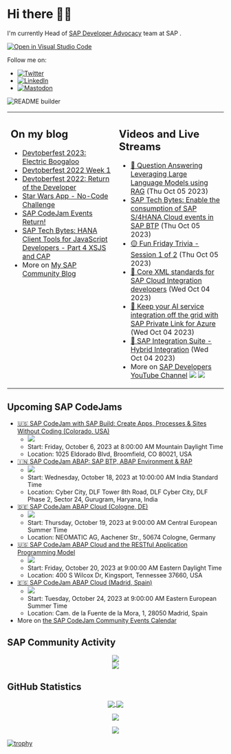 
# Hi there 👋🏼

I'm currently Head of [SAP Developer Advocacy](https://developers.sap.com/developer-advocates.html) team at SAP .

[![Open in Visual Studio Code](https://img.shields.io/badge/Made%20for-VSCode-1f425f.svg)](https://github.dev/jung-thomas/jung-thomas)

Follow me on:
- <a href="https://twitter.com/thomas_jung"><img alt="Twitter" src="https://img.shields.io/badge/thomas_jung-%231DA1F2.svg?style=for-the-badge&logo=Twitter&logoColor=white"/></a>
- <a href="https://www.linkedin.com/in/thomasjungsap/"><img alt="LinkedIn" src="https://img.shields.io/badge/linkedin-%230077B5.svg?style=for-the-badge&logo=linkedin&logoColor=white"/></a>
- <a rel="me" href="https://mastodon.cloud/@thomas_jung"><img alt="Mastodon" src="https://img.shields.io/mastodon/follow/109262551990174478?domain=https%3A%2F%2Fmastodon.cloud%2F&style=social"/></a>

![README builder](https://github.com/jung-thomas/jung-thomas/workflows/README%20builder/badge.svg)

<table><tr><td valign="top" width="50%">
 
## On my blog
- [Devtoberfest 2023: Electric Boogaloo](https://blogs.sap.com/?p=1824721) 
- [Devtoberfest 2022 Week 1](https://blogs.sap.com/?p=1618235) 
- [Devtoberfest 2022: Return of the Developer](https://blogs.sap.com/?p=1598237) 
- [Star Wars App - No-Code Challenge](https://blogs.sap.com/?p=1543686) 
- [SAP CodeJam Events Return!](https://blogs.sap.com/?p=1539697) 
- [SAP Tech Bytes: HANA Client Tools for JavaScript Developers - Part 4 XSJS and CAP](https://blogs.sap.com/?p=1519898) 
- More on [My SAP Community Blog](https://people.sap.com/thomas.jung#content:blogposts)
</td>
  
<td valign="top" width="50%">
  
## Videos and Live Streams
- [🔵 Question Answering Leveraging Large Language Models using RAG](https://www.youtube.com/watch?v=PoZxanevWa4) (Thu Oct 05 2023)
- [SAP Tech Bytes: Enable the consumption of SAP S/4HANA Cloud events in SAP BTP](https://www.youtube.com/watch?v=4LspIL3NxqQ) (Thu Oct 05 2023)
- [🟡 Fun Friday Trivia - Session 1 of 2](https://www.youtube.com/watch?v=XsOL9ok5iQ8) (Thu Oct 05 2023)
- [🔴 Core XML standards for SAP Cloud Integration developers](https://www.youtube.com/watch?v=AL_TQi0B0Es) (Wed Oct 04 2023)
- [🔴 Keep your AI service integration off the grid with SAP Private Link for Azure](https://www.youtube.com/watch?v=Uo3rEE_tVEc) (Wed Oct 04 2023)
- [🔴 SAP Integration Suite - Hybrid Integration](https://www.youtube.com/watch?v=ovPan834WA8) (Wed Oct 04 2023)
- More on [SAP Developers YouTube Channel](https://www.youtube.com/channel/UCNfmelKDrvRmjYwSi9yvrMg) ![](https://img.shields.io/youtube/channel/views/UCNfmelKDrvRmjYwSi9yvrMg) ![](https://img.shields.io/youtube/channel/subscribers/UCNfmelKDrvRmjYwSi9yvrMg)
</td></tr></table>

## Upcoming SAP CodeJams
- [🇺🇸 SAP CodeJam with SAP Build: Create Apps, Processes & Sites Without Coding (Colorado, USA)](https://groups.community.sap.com/t5/sap-codejam/sap-codejam-with-sap-build-create-apps-processes-amp-sites-without-coding/ev-p/283114)
  - <img src="https://groups.community.sap.com/t5/image/serverpage/image-id/42939iBF9C90A0105B7D71/image-size/thumb?v=v2&px=150" />
  - Start: Friday, October 6, 2023 at 8:00:00 AM Mountain Daylight Time
  - Location: 1025 Eldorado Blvd, Broomfield, CO 80021, USA
- [🇮🇳 SAP CodeJam ABAP: SAP BTP, ABAP Environment & RAP](https://groups.community.sap.com/t5/sap-codejam/sap-codejam-abap-sap-btp-abap-environment-amp-rap/ev-p/278352)
  - <img src="https://groups.community.sap.com/t5/image/serverpage/image-id/42230iCBFB141DC8490A0C/image-size/thumb?v=v2&px=150" />
  - Start: Wednesday, October 18, 2023 at 10:00:00 AM India Standard Time
  - Location: Cyber City, DLF Tower 8th Road, DLF Cyber City, DLF Phase 2, Sector 24, Gurugram, Haryana, India
- [🇩🇪 SAP CodeJam ABAP Cloud (Cologne, DE)](https://groups.community.sap.com/t5/sap-codejam/sap-codejam-abap-cloud-cologne-de/ev-p/273710)
  - <img src="https://groups.community.sap.com/t5/image/serverpage/image-id/40458i0ADB445C15A9E3A1/image-size/thumb?v=v2&px=150" />
  - Start: Thursday, October 19, 2023 at 9:00:00 AM Central European Summer Time
  - Location: NEOMATIC AG, Aachener Str., 50674 Cologne, Germany
- [🇺🇸 SAP CodeJam ABAP Cloud and the RESTful Application Programming Model](https://groups.community.sap.com/t5/sap-codejam/sap-codejam-abap-cloud-and-the-restful-application-programming-model/ev-p/283470)
  - <img src="https://groups.community.sap.com/t5/image/serverpage/image-id/43019i82729426A3F957E4/image-size/thumb?v=v2&px=150" />
  - Start: Friday, October 20, 2023 at 9:00:00 AM Eastern Daylight Time
  - Location: 400 S Wilcox Dr, Kingsport, Tennessee 37660, USA
- [🇪🇸 SAP CodeJam ABAP Cloud (Madrid, Spain)](https://groups.community.sap.com/t5/sap-codejam/sap-codejam-abap-cloud-madrid-spain/ev-p/273718)
  - <img src="https://groups.community.sap.com/t5/image/serverpage/image-id/40462i66FE236FF614FC01/image-size/thumb?v=v2&px=150" />
  - Start: Tuesday, October 24, 2023 at 9:00:00 AM Eastern European Summer Time
  - Location: Cam. de la Fuente de la Mora, 1, 28050 Madrid, Spain
- More on [the SAP CodeJam Community Events Calendar](https://groups.community.sap.com/t5/sap-codejam/eb-p/codejam-events)

## SAP Community Activity
<p align = "center">
<a href="https://people.sap.com/thomas.jung#overview">
  <img align="center" src="https://devrel-tools-prod-scn-badges-srv.cfapps.eu10.hana.ondemand.com/activity/thomas.jung" />
</a>
</br>
<a href="https://people.sap.com/thomas.jung#reputation">
  <img align="center" src="https://devrel-tools-prod-scn-badges-srv.cfapps.eu10.hana.ondemand.com/showcaseBadges/thomas.jung?test=2" />
</a>
</p>

## GitHub Statistics
<p align = "center">
<a href="https://github.com/anuraghazra/github-readme-stats">
  <img align="center" src="https://github-readme-stats.vercel.app/api?username=jung-thomas&count_private=true&show_icons=true&theme=dark&line_height=27" />
</a>
<a href="https://github.com/anuraghazra/github-readme-stats">
  <img align="center" src="https://github-readme-stats.vercel.app/api/top-langs/?username=jung-thomas&show_icons=true&theme=dark" />
</a>
</p>

<p align = "center">
 <img  src="https://github-readme-streak-stats.herokuapp.com/?user=jung-thomas&show_icons=true&locale=en&layout=compact&theme=dark&line_height=0" />
</p> 

<p align = "center">
 <img src="https://activity-graph.herokuapp.com/graph?username=jung-thomas&theme=redical">
</p> 

[![trophy](https://github-profile-trophy.vercel.app/?username=jung-thomas&theme=onedark)](https://github.com/ryo-ma/github-profile-trophy)


